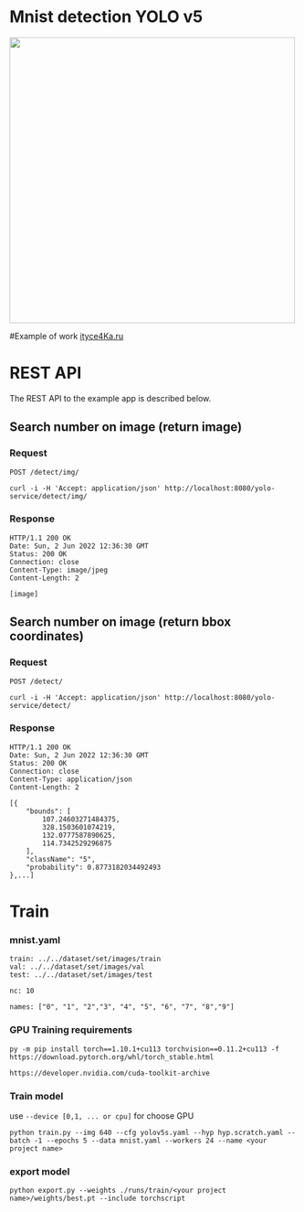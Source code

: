 
# Mnist detection YOLO v5

<img src="https://user-images.githubusercontent.com/13705168/150740735-2539152d-77fe-4de1-ab75-16745f52bb77.png" width="500">

#Example of work 
[ityce4Ka.ru](https://ityce4ka.ru)
# REST API

The REST API to the example app is described below.

## Search number on image (return image)

### Request

`POST /detect/img/`

    curl -i -H 'Accept: application/json' http://localhost:8080/yolo-service/detect/img/

### Response

    HTTP/1.1 200 OK
    Date: Sun, 2 Jun 2022 12:36:30 GMT
    Status: 200 OK
    Connection: close
    Content-Type: image/jpeg
    Content-Length: 2

    [image]


## Search number on image (return bbox coordinates)

### Request

`POST /detect/`

    curl -i -H 'Accept: application/json' http://localhost:8080/yolo-service/detect/

### Response

    HTTP/1.1 200 OK
    Date: Sun, 2 Jun 2022 12:36:30 GMT
    Status: 200 OK
    Connection: close
    Content-Type: application/json
    Content-Length: 2

    [{
        "bounds": [
            107.24603271484375,
            328.1503601074219,
            132.0777587890625,
            114.7342529296875
        ],
        "className": "5",
        "probability": 0.8773182034492493
    },...]


# Train

### mnist.yaml

```
train: ../../dataset/set/images/train
val: ../../dataset/set/images/val
test: ../../dataset/set/images/test

nc: 10

names: ["0", "1", "2","3", "4", "5", "6", "7", "8","9"]
```



### GPU Training requirements

```
py -m pip install torch==1.10.1+cu113 torchvision==0.11.2+cu113 -f https://download.pytorch.org/whl/torch_stable.html
```
```
https://developer.nvidia.com/cuda-toolkit-archive
```
### Train model

use `--device [0,1, ... or cpu]` for choose GPU 

```
python train.py --img 640 --cfg yolov5s.yaml --hyp hyp.scratch.yaml --batch -1 --epochs 5 --data mnist.yaml --workers 24 --name <your project name>
```
### export model
```
python export.py --weights ./runs/train/<your project name>/weights/best.pt --include torchscript
```
